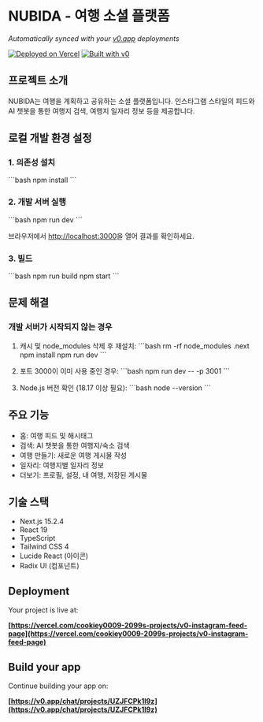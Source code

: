 # NUBIDA - 여행 소셜 플랫폼

*Automatically synced with your [v0.app](https://v0.app) deployments*

[![Deployed on Vercel](https://img.shields.io/badge/Deployed%20on-Vercel-black?style=for-the-badge&logo=vercel)](https://vercel.com/cookiey0009-2099s-projects/v0-instagram-feed-page)
[![Built with v0](https://img.shields.io/badge/Built%20with-v0.app-black?style=for-the-badge)](https://v0.app/chat/projects/UZJFCPk1l9z)

## 프로젝트 소개

NUBIDA는 여행을 계획하고 공유하는 소셜 플랫폼입니다. 인스타그램 스타일의 피드와 AI 챗봇을 통한 여행지 검색, 여행지 일자리 정보 등을 제공합니다.

## 로컬 개발 환경 설정

### 1. 의존성 설치

\`\`\`bash
npm install
\`\`\`

### 2. 개발 서버 실행

\`\`\`bash
npm run dev
\`\`\`

브라우저에서 [http://localhost:3000](http://localhost:3000)을 열어 결과를 확인하세요.

### 3. 빌드

\`\`\`bash
npm run build
npm start
\`\`\`

## 문제 해결

### 개발 서버가 시작되지 않는 경우

1. 캐시 및 node_modules 삭제 후 재설치:
\`\`\`bash
rm -rf node_modules .next
npm install
npm run dev
\`\`\`

2. 포트 3000이 이미 사용 중인 경우:
\`\`\`bash
npm run dev -- -p 3001
\`\`\`

3. Node.js 버전 확인 (18.17 이상 필요):
\`\`\`bash
node --version
\`\`\`

## 주요 기능

- 홈: 여행 피드 및 해시태그
- 검색: AI 챗봇을 통한 여행지/숙소 검색
- 여행 만들기: 새로운 여행 게시물 작성
- 일자리: 여행지별 일자리 정보
- 더보기: 프로필, 설정, 내 여행, 저장된 게시물

## 기술 스택

- Next.js 15.2.4
- React 19
- TypeScript
- Tailwind CSS 4
- Lucide React (아이콘)
- Radix UI (컴포넌트)

## Deployment

Your project is live at:

**[https://vercel.com/cookiey0009-2099s-projects/v0-instagram-feed-page](https://vercel.com/cookiey0009-2099s-projects/v0-instagram-feed-page)**

## Build your app

Continue building your app on:

**[https://v0.app/chat/projects/UZJFCPk1l9z](https://v0.app/chat/projects/UZJFCPk1l9z)**
